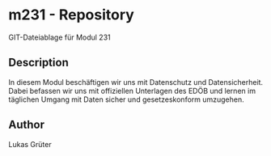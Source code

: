 # m231 - Repository

GIT-Dateiablage für Modul 231

## Description

In diesem Modul beschäftigen wir uns mit Datenschutz und Datensicherheit. Dabei befassen wir uns mit offiziellen Unterlagen des EDÖB und lernen im täglichen Umgang mit Daten sicher und gesetzeskonform umzugehen.

## Author

Lukas Grüter